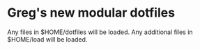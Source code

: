 # Greg's new modular dotfiles

Any files in $HOME/dotfiles will be loaded. Any additional files in $HOME/load will be loaded.